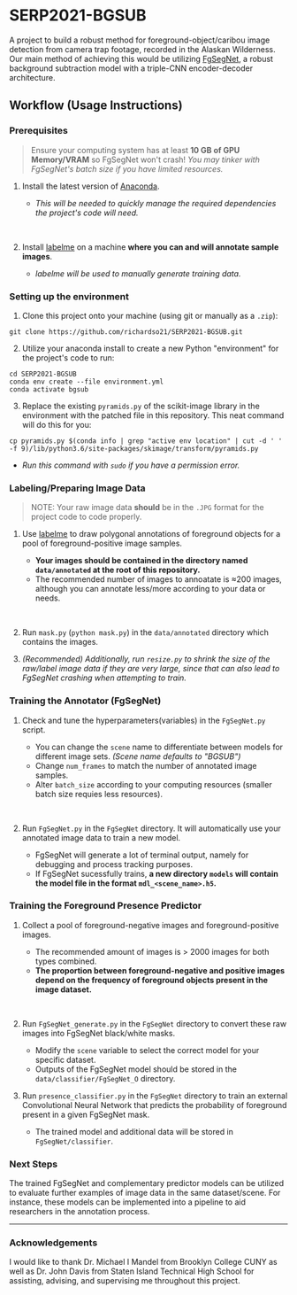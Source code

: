 # SERP2021-BGSUB

A project to build a robust method for foreground-object/caribou image detection from camera trap footage, recorded in the Alaskan Wilderness. Our main method of achieving this would be utilizing [FgSegNet](https://github.com/lim-anggun/FgSegNet), a robust background subtraction model with a triple-CNN encoder-decoder architecture.

## Workflow (Usage Instructions)

### Prerequisites

> Ensure your computing system has at least **10 GB of GPU Memory/VRAM** so FgSegNet won't crash! _You may tinker with FgSegNet's batch size if you have limited resources._

1. Install the latest version of [Anaconda](https://www.anaconda.com/products/individual).

    - _This will be needed to quickly manage the required dependencies the project's code will need._

    &nbsp;

2. Install [labelme](https://github.com/wkentaro/labelme) on a machine **where you can and will annotate sample images**.

    - _labelme will be used to manually generate training data._

### Setting up the environment

1. Clone this project onto your machine (using git or manually as a `.zip`):

```
git clone https://github.com/richardso21/SERP2021-BGSUB.git
```

2. Utilize your anaconda install to create a new Python "environment" for the project's code to run:

```
cd SERP2021-BGSUB
conda env create --file environment.yml
conda activate bgsub
```

3. Replace the existing `pyramids.py` of the scikit-image library in the environment with the patched file in this repository. This neat command will do this for you:

```
cp pyramids.py $(conda info | grep "active env location" | cut -d ' ' -f 9)/lib/python3.6/site-packages/skimage/transform/pyramids.py
```

-   _Run this command with `sudo` if you have a permission error._

### Labeling/Preparing Image Data

> NOTE: Your raw image data **should** be in the `.JPG` format for the project code to code properly.

1. Use [labelme](https://github.com/wkentaro/labelme) to draw polygonal annotations of foreground objects for a pool of foreground-positive image samples.

    - **Your images should be contained in the directory named `data/annotated` at the root of this repository.**
    - The recommended number of images to annoatate is ≈200 images, although you can annotate less/more according to your data or needs.

    &nbsp;

2. Run `mask.py` (`python mask.py`) in the `data/annotated` directory which contains the images.

3. _(Recommended) Additionally, run `resize.py` to shrink the size of the raw/label image data if they are very large, since that can also lead to FgSegNet crashing when attempting to train._

### Training the Annotator (FgSegNet)

1. Check and tune the hyperparameters(variables) in the `FgSegNet.py` script.

    - You can change the `scene` name to differentiate between models for different image sets. _(Scene name defaults to "BGSUB")_
    - Change `num_frames` to match the number of annotated image samples.
    - Alter `batch_size` according to your computing resources (smaller batch size requies less resources).

    &nbsp;

2. Run `FgSegNet.py` in the `FgSegNet` directory. It will automatically use your annotated image data to train a new model.
    - FgSegNet will generate a lot of terminal output, namely for debugging and process tracking purposes.
    - If FgSegNet sucessfully trains, **a new directory `models` will contain the model file in the format `mdl_<scene_name>.h5`.**

### Training the Foreground Presence Predictor

1.  Collect a pool of foreground-negative images and foreground-positive images.

    -   The recommended amount of images is > 2000 images for both types combined.
    -   **The proportion between foreground-negative and positive images depend on the frequency of foreground objects present in the image dataset.**

    &nbsp;

2.  Run `FgSegNet_generate.py` in the `FgSegNet` directory to convert these raw images into FgSegNet black/white masks.

    -   Modify the `scene` variable to select the correct model for your specific dataset.
    -   Outputs of the FgSegNet model should be stored in the `data/classifier/FgSegNet_O` directory.

3.  Run `presence_classifier.py` in the `FgSegNet` directory to train an external Convolutional Neural Network that predicts the probability of foreground present in a given FgSegNet mask.

    -   The trained model and additional data will be stored in `FgSegNet/classifier`.


### Next Steps
The trained FgSegNet and complementary predictor models can be utilized to evaluate further examples of image data in the same dataset/scene. For instance, these models can be implemented into a pipeline to aid researchers in the annotation process.

---

### Acknowledgements

I would like to thank Dr. Michael I Mandel from Brooklyn College CUNY as well as Dr. John Davis from Staten Island Technical High School for assisting, advising, and supervising me throughout this project.
